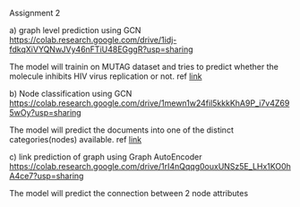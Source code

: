 Assignment 2

a) graph level prediction using GCN https://colab.research.google.com/drive/1idj-fdkqXiVYQNwJVy46nFTiU48EGggR?usp=sharing

The model will trainin on MUTAG dataset and tries to predict whether the molecule inhibits HIV virus replication or not. ref [link](https://pytorch-geometric.readthedocs.io/en/latest/notes/colabs.html)

b) Node classification using GCN https://colab.research.google.com/drive/1mewn1w24fil5kkkKhA9P_i7v4Z695wOy?usp=sharing

  The model will predict the documents into one of the distinct categories(nodes) available. ref [link](https://stellargraph.readthedocs.io/en/stable/demos/node-classification/gcn-node-classification.html)

c) link prediction of graph using Graph AutoEncoder  https://colab.research.google.com/drive/1rI4nQqqg0ouxUNSz5E_LHx1KO0hA4ce7?usp=sharing
  
  The model will predict the connection between 2 node attributes
